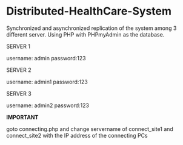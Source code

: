 # Distributed-HealthCare-System
Synchronized and asynchronized replication of the system among 3 different server. Using PHP with PHPmyAdmin as the database.

SERVER 1

username: admin
password:123

SERVER 2

username: admin1
password:123

SERVER 3

username: admin2
password:123



****IMPORTANT****

goto connecting.php and change servername of connect_site1 and connect_site2 with the IP address of the connecting PCs
